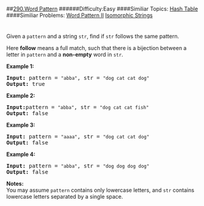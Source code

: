 ##[290.Word Pattern](https://leetcode.com/problems/word-pattern/description/ "290.Word Pattern")
######Difficulty:Easy
####Similiar Topics:
  [Hash Table](https://leetcode.com//tag/hash-table)
####Similiar Problems:
  [Word Pattern II](https://leetcode.com//problems/word-pattern-ii)  [Isomorphic Strings](https://leetcode.com//problems/isomorphic-strings)
<div class="question-description__3U1T" style="padding-top: 10px;"><div><p>Given a <code>pattern</code> and a string <code>str</code>, find if <code>str</code> follows the same pattern.</p>

<p>Here <b>follow</b> means a full match, such that there is a bijection between a letter in <code>pattern</code> and a <b>non-empty</b> word in <code>str</code>.</p>

<p><strong>Example 1:</strong></p>

<pre><strong>Input:</strong> pattern = <code>"abba"</code>, str = <code>"dog cat cat dog"</code>
<strong>Output:</strong> true</pre>

<p><strong>Example 2:</strong></p>

<pre><strong>Input:</strong>pattern = <code>"abba"</code>, str = <code>"dog cat cat fish"</code>
<strong>Output:</strong> false</pre>

<p><strong>Example 3:</strong></p>

<pre><strong>Input:</strong> pattern = <code>"aaaa"</code>, str = <code>"dog cat cat dog"</code>
<strong>Output:</strong> false</pre>

<p><strong>Example 4:</strong></p>

<pre><strong>Input:</strong> pattern = <code>"abba"</code>, str = <code>"dog dog dog dog"</code>
<strong>Output:</strong> false</pre>

<p><b>Notes:</b><br/>
You may assume <code>pattern</code> contains only lowercase letters, and <code>str</code> contains lowercase letters separated by a single space.</p>
</div></div><div> </div><div> </div><div> </div><div> </div><div> </div><div> </div><div> </div><div> </div><div> </div><div> </div><div> </div><div> </div><div> </div><div> </div><div> </div><div> </div><div> </div><div> </div><div> </div><div> </div><div> </div><div> </div><div> </div><div> </div><div> </div><div> </div><div> </div><div> </div><div> </div><div> </div><div> </div><div> </div><div> </div><div> </div><div> </div><div> </div><div> </div><div> </div><div> </div><div> </div><div> </div><div> </div><div> </div><div> </div><div> </div><div> </div><div> </div><div> </div><div> </div><div> </div><div> </div><div> </div><div> </div><div> </div><div> </div><div> </div><div> </div><div> </div><div> </div><div> </div><div> </div><div> </div><div> </div><div> </div><div> </div><div> </div><div> </div><div> </div><div> </div><div> </div><div> </div><div> </div><div> </div><div> </div><div> </div><div> </div><div> </div><div> </div><div> </div><div> </div><div> </div><div> </div><div> </div><div> </div><div> </div><div> </div><div> </div><div> </div><div> </div><div> </div><div> </div><div> </div><div> </div><div> </div><div> </div><div> </div><div> </div><div> </div><div> </div><div> </div><div> </div><div> </div><div> </div><div> </div><div> </div><div> </div><div> </div><div> </div><div> </div><div> </div><div> </div><div> </div>